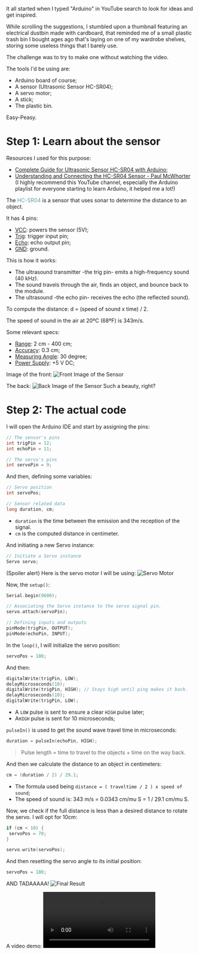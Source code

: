 It all started when I typed "Arduino" in YouTube search to look for ideas and get inspired.

While scrolling the suggestions, I stumbled upon a thumbnail featuring an electrical dustbin made with cardboard, that reminded me of a small plastic trash bin I bought ages ago that's laying on one of my wardrobe shelves, storing some useless things that I barely use.

The challenge was to try to make one without watching the video.

The tools I'd be using are:

- Arduino board of course;
- A sensor (Ultrasonic Sensor HC-SR04);
- A servo motor;
- A stick;
- The plastic bin.

Easy-Peasy.

# Step 1: Learn about the sensor

Resources I used for this purpose:

- [Complete Guide for Ultrasonic Sensor HC-SR04 with Arduino](https://randomnerdtutorials.com/complete-guide-for-ultrasonic-sensor-hc-sr04/);
- [Understanding and Connecting the HC-SR04 Sensor - Paul McWhorter](https://www.youtube.com/watch?v=M-UKXCUI0rE) (I highly recommend this YouTube channel, especially the Arduino playlist for everyone starting to learn Arduino, it helped me a lot!)

The <span style="color:CadetBlue">HC-SR04</span> is a sensor that uses sonar to determine the distance to an object.

It has 4 pins:

- <u>VCC</u>: powers the sensor (5V);
- <u>Trig</u>: trigger input pin;
- <u>Echo</u>: echo output pin;
- <u>GND</u>: ground.

This is how it works:

- The ultrasound transmitter -the trig pin- emits a high-frequency sound (40 kHz).
- The sound travels through the air, finds an object, and bounce back to the module.
- The ultrasound -the echo pin- receives the echo (the reflected sound).

To compute the distance: d = (speed of sound x time) / 2.

The speed of sound in the air at 20ºC (68ºF) is 343m/s.

Some relevant specs:

- <u>Range</u>: 2 cm - 400 cm;
- <u>Accuracy</u>: 0.3 cm;
- <u>Measuring Angle</u>: 30 degree;
- <u>Power Supply</u>: +5 V DC;

Image of the front:
![Front Image of the Sensor](/servobin/sensor-front.jpg)

The back:
![Back Image of the Sensor](/servobin/sensor-back.jpg)
Such a beauty, right?

# Step 2: The actual code

I will open the Arduino IDE and start by assigning the pins:

```C
// The sensor's pins
int trigPin = 12;
int echoPin = 11;

// The servo's pins
int servoPin = 9;
```

And then, defining some variables:

```C
// Servo position
int servoPos;

// Sensor related data
long duration, cm;
```

- `duration` is the time between the emission and the reception of the signal.
- `cm` is the computed distance in centimeter.

And initiating a new Servo instance:

```C
// Initiate a Servo instance
Servo servo;
```

(Spoiler alert) Here is the servo motor I will be using:
![Servo Motor](/servobin/servo.jpg)

Now, the `setup()`:

```c
Serial.begin(9600);

// Associating the Servo instance to the servo signal pin.
servo.attach(servoPin);

// Defining inputs and outputs
pinMode(trigPin, OUTPUT);
pinMode(echoPin, INPUT);
```

In the `loop()`, I will initialize the servo position:

```c
servoPos = 180;
```

And then:

```c
digitalWrite(trigPin, LOW);
delayMicroseconds(10);
digitalWrite(trigPin, HIGH); // Stays high until ping makes it back.
delayMicroseconds(10);
digitalWrite(trigPin, LOW);
```

- A `LOW` pulse is sent to ensure a clear `HIGH` pulse later;
- A`HIGH` pulse is sent for 10 microseconds;

`pulseIn()` is used to get the sound wave travel time in microseconds:

```c
duration = pulseIn(echoPin, HIGH);
```

>Pulse length = time to travel to the objects + time on the way back.

And then we calculate the distance to an object in centimeters:

```c
cm = (duration / 2) / 29.1;
```

- The formula used being `distance = ( traveltime / 2 ) x speed of sound`;
- The speed of sound is: 343 m/s = 0.0343 cm/mu S = 1 / 29.1 cm/mu S.

Now, we check if the full distance is less than a desired distance to rotate the servo. I will opt for 10cm:

```c
if (cm < 10) {
 servoPos = 70;
}

servo.write(servoPos);
```

And then resetting the servo angle to its initial position:

```c
servoPos = 180;
```

AND TADAAAAA!
![Final Result](/servobin/final-result.jpg)

A video demo:
![Video Result](/servobin/video-result.mp4)
